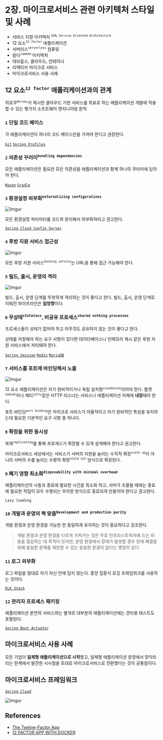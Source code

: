 # 2장. 마이크로서비스 관련 아키텍처 스타일 및 사례

* 서비스 지향 아키텍처 <sup>`SOA`, `Service Oriented Architecture`</sup>
* 12 요소<sup>`12 factor`</sup> 애플리케이션
* 서버리스<sup>`serverless`</sup> 컴퓨팅
* 람다<sup>`lambda`</sup> 아키텍처
* 데브옵스, 클라우드, 컨테이너
* 리액티브 마이크로 서비스
* 마이크로서비스 사용 사례

## 12 요소<sup>`12 factor`</sup> 애플리케이션과의 관계

허로쿠<sup>`Heroku`</sup>가 제시한 클라우드 기반 서비스를 목표로 하는 애플리케이션 개발에 적용할 수 있는 몇가지 소프트웨어 엔지니어링 원칙

### `1` 단일 코드 베이스

각 애플리케이션이 하나의 코드 베이스만을 가져야 한다고 권장한다.

[`Git`](https://git-scm.com/)
[`Spring Profiles`](https://docs.spring.io/spring-boot/docs/current/reference/html/boot-features-profiles.html)

### `2` 의존성 꾸러미<sup>`bundling dependencies`</sup>

모든 애플리케이션은 필요한 모든 의존성을 애플리케이션과 함께 하나의 꾸러미에 담아야 한다.

[`Maven`](https://maven.apache.org/)
[`Gradle`](https://gradle.org/)

### `3` 환경설정 외부화<sup>`externalizing configurations`</sup>

![Imgur](https://i.imgur.com/kqgZfGA.png)

모든 환경설정 파라미터를 코드와 분리해서 외부화하라고 권고한다.

[`Spring Cloud Config Server`](https://cloud.spring.io/spring-cloud-config/multi/multi__spring_cloud_config_server.html)

### `4` 후방 지원 서비스 접근성

![Imgur](https://i.imgur.com/tqToPSz.png)

모든 후방 지원 서비스<sup>`backing service`</sup>는 URL을 통해 접근 가능해야 한다.

### `5` 빌드, 출시, 운영의 격리

![Imgur](https://i.imgur.com/bgo6j1Q.png)

빌드, 출시, 운영 단계를 뚜렷하게 격리하는 것이 좋다고 한다. 빌드, 출시, 운영 단계로 이뤄진 파이프라인은 **일방향**이다.

### `6` 무상태<sup>`stateless`</sup>, 비공유 프로세스<sup>`shared nothing processes`</sup>

프로세스들이 상태가 없어야 하고 아무것도 공유하지 않는 것이 좋다고 한다.

상태를 저장해야 하는 요구 사항이 있다면 데이터베이스나 인메모리 캐시 같은 후방 지원 서비스에서 처리돼야 한다.

[`Spring Session`](https://spring.io/projects/spring-session)
[`Redis`](https://redis.io/)
[`MariaDB`](https://mariadb.org/)

### `7` 서비스를 포트에 바인딩해서 노출

![Imgur](https://i.imgur.com/GQCuUZk.png)

12 요소 애플리케이션은 자기 완비적이거나 독립 설치형<sup>`standalone`</sup>이어야 한다. 톰캣<sup>`tomcat`</sup>이나 제티<sup>`jetty`</sup>같은 HTTP 리스너는 서비스나 애플리케이션 자체에 **내장**돼야 한다.

포트 바인딩<sup>`port binding`</sup>은 마이크로 서비스가 자율적이고 자기 완비적인 특성을 유지하는데 필요한 기본적인 요구 사항 중 하나다. 

### `8` 확장을 위한 동시성

복제<sup>`replicating`</sup>를 통해 프로세스가 확장될 수 있게 설계해야 한다고 권고한다.

마이크로서비스 세상에서는 서비스가 서버의 자원을 늘리는 수직적 확장<sup>`scale up`</sup>이 아니라 서버의 수를 늘리는 수평적 확장<sup>`scale out`</sup> 방식으로 확장된다.

### `9` 폐기 영향 최소화<sup>`disposability with minimal overhead`</sup>

애플리케이션의 시동과 종료에 필요한 시간을 최소화 하고, 서버가 조욜될 때에는 종료에 필요한 작업이 모두 수행되는 우아한 방식으로 종료되게 만들어야 한다고 권고한다.

`Lazy loading`

### `10` 개발과 운영의 짝 맞춤<sup>`Development and production parity`</sup>

개발 환경과 운영 환경을 가능한 한 동일하게 유지하는 것이 중요하다고 강조한다.

> 개발 환경과 운영 환경을 다르게 가져가는 것은 주로 인프라스트럭처에 드는 비용을 절감하는 데 목적이 잇지만, 운영 환경에서 장애가 발생할 경우 장애 해결을 위해 동일한 문제를 재현할 수 있는 동일한 환경이 없다는 맹정이 있다.

### `11` 로그 외부화

로그 파일을 절대로 자기 자신 안에 담지 않는다. 중앙 집중식 로깅 프레임워크를 사용하는 것이다.

[`ELK Stack`](https://www.elastic.co/kr/what-is/elk-stack)

### `12` 관리자 프로세스 패키징

애플리케이션 본연의 서비스와는 별개로 대부분의 애플리케이션에는 관리용 태스트도 포함된다.

[`Spring Boot Actuator`](https://www.baeldung.com/spring-boot-actuators)

## 마이크로서비스 사용 사례

모든 기업이 **일체형 애플리케이션으로 시작**했고, 일체형 애플리케이션 운영에서 맞닥뜨리는 한계에서 발견한 시사점을 토대로 마이크로서비스로 전환했다는 것이 공통점이다.

## 마이크로서비스 프레임워크

[`Spring Cloud`](https://spring.io/projects/spring-cloud)

![Imgur](https://i.imgur.com/sDCVlPS.png)

## References

* [The Twelve-Factor App](https://12factor.net/ko/)
* [12 FACTOR APP WITH DOCKER](https://www.slideshare.net/SASTREEPTIK/12-factor-app-with-docker)
